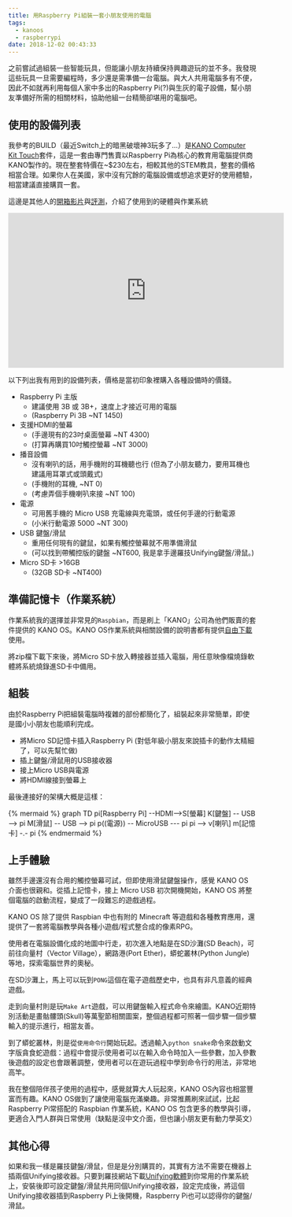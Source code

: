 ```yaml
---
title: 用Raspberry Pi組裝一套小朋友使用的電腦
tags:
  - kanoos
  - raspberrypi
date: 2018-12-02 00:43:33
---
```


之前嘗試過組裝一些智能玩具，但能讓小朋友持續保持興趣遊玩的並不多。我發現這些玩具一旦需要編程時，多少還是需準備一台電腦。與大人共用電腦多有不便，因此不如就再利用每個人家中多出的Raspberry Pi(?)與生灰的電子設備，幫小朋友準備好所需的相關材料，協助他組一台精簡卻堪用的電腦吧。

## 使用的設備列表

我參考的BUILD（最近Switch上的暗黑破壞神3玩多了...）是[KANO Computer Kit Touch](https://kano.me/store/us/products/computer-kit-touch)套件，這是一套由專門售賣以Raspberry Pi為核心的教育用電腦提供商KANO製作的。現在整套特價在~$230左右，相較其他的STEM教具，整套的價格相當合理。如果你人在美國，家中沒有冗餘的電腦設備或想追求更好的使用體驗，相當建議直接購買一套。

這邊是其他人的[開箱影片](https://www.youtube.com/watch?v=If-I1b-c-ZI)與[評測](https://www.laptopmag.com/reviews/laptops/kano-computer-kit)，介紹了使用到的硬體與作業系統
<iframe width="560" height="315" src="https://www.youtube.com/embed/If-I1b-c-ZI" frameborder="0" allow="accelerometer; autoplay; encrypted-media; gyroscope; picture-in-picture" allowfullscreen></iframe>

以下列出我有用到的設備列表，價格是當初印象裡購入各種設備時的價錢。

- Raspberry Pi 主版
  - 建議使用 3B 或 3B+，速度上才接近可用的電腦
  - (Raspberry Pi 3B ~NT 1450)
- 支援HDMI的螢幕
  - (手邊現有的23吋桌面螢幕 ~NT 4300)
  - (打算再購買10吋觸控螢幕 ~NT 3000)
- 播音設備
  - 沒有喇叭的話，用手機附的耳機聽也行 (但為了小朋友聽力，要用耳機也建議用耳罩式或頭戴式)
  - (手機附的耳機, ~NT 0)
  - (考慮弄個手機喇叭來接 ~NT 100)
- 電源
  - 可用舊手機的 Micro USB 充電線與充電頭，或任何手邊的行動電源
  - (小米行動電源 5000 ~NT 300)
- USB 鍵盤/滑鼠
  - 重用任何現有的鍵鼠，如果有觸控螢幕就不用準備滑鼠
  - (可以找到帶觸控版的鍵盤 ~NT600, 我是拿手邊羅技Unifying鍵盤/滑鼠。)
- Micro SD卡 >16GB
  - (32GB SD卡 ~NT400)


## 準備記憶卡（作業系統）

作業系統我的選擇並非常見的`Raspbian`，而是刷上「KANO」公司為他們販賣的套件提供的 KANO OS。KANO OS作業系統與相關設備的說明書都有提供[自由下載](http://developers.kano.me/downloads/)使用。

將zip檔下載下來後，將Micro SD卡放入轉接器並插入電腦，用任意映像檔燒錄軟體將系統燒錄進SD卡中備用。

## 組裝

由於Raspberry Pi把組裝電腦時複雜的部份都簡化了，組裝起來非常簡單，即使是國小小朋友也能順利完成。

- 將Micro SD記憶卡插入Raspberry Pi (對低年級小朋友來說插卡的動作太精細了，可以先幫忙做)
- 插上鍵盤/滑鼠用的USB接收器
- 接上Micro USB與電源
- 將HDMI線接到螢幕上

最後連接好的架構大概是這樣：

{% mermaid %}
graph TD
pi[Raspberry Pi] --HDMI-->S[螢幕]
K[鍵盤] -- USB --> pi
M[滑鼠] -- USB --> pi
p((電源)) -- MicroUSB --- pi
pi --> v[喇叭]
m[記憶卡] -.- pi
{% endmermaid %}

## 上手體驗

雖然手邊還沒有合用的觸控螢幕可試，但即使用滑鼠鍵盤操作，感覺 KANO OS 介面也很親和。從插上記憶卡，接上 Micro USB 初次開機開始，KANO OS 將整個電腦的啟動流程，變成了一段難忘的遊戲過程。

KANO OS 除了提供 Raspbian 中也有附的 Minecraft 等遊戲和各種教育應用，還提供了一套將電腦教學與各種小遊戲/程式整合成的像素RPG。

使用者在電腦設備化成的地圖中行走，初次進入地點是在SD沙灘(SD Beach)，可前往向量村（Vector Village），網路港(Port Ether)，蟒蛇叢林(Python Jungle)等地，探索電腦世界的奧秘。

在SD沙灘上，馬上可以玩到`PONG`這個在電子遊戲歷史中，也具有非凡意義的經典遊戲。

走到向量村則是玩`Make Art`遊戲，可以用鍵盤輸入程式命令來繪圖。KANO近期特別活動是畫骷髏頭(Skull)等萬聖節相關圖案，整個過程都可照著一個步驟一個步驟輸入的提示進行，相當友善。

到了蟒蛇叢林，則是從`使用命令行`開始玩起。透過輸入`python snake`命令來啟動文字版貪食蛇遊戲：過程中會提示使用者可以在輸入命令時加入一些參數，加入參數後遊戲的設定也會跟著調整，使用者可以在遊玩過程中學到命令行的用法，非常地高竿。

我在整個陪伴孩子使用的過程中，感覺就算大人玩起來，KANO OS內容也相當豐富而有趣。KANO OS做到了讓使用電腦充滿樂趣。非常推薦刷來試試，比起Raspberry Pi常搭配的 Raspbian 作業系統，KANO OS 包含更多的教學與引導，更適合入門人群與日常使用（缺點是沒中文介面，但也讓小朋友更有動力學英文）


## 其他心得

如果和我一樣是羅技鍵盤/滑鼠，但是是分別購買的，其實有方法不需要在機器上插兩個Unifying接收器。只要到羅技網站下載[Unifying軟體](https://support.logitech.com/zh_tw/software/unifying)到你常用的作業系統上，安裝後即可設定鍵盤/滑鼠共用同個Unifying接收器，設定完成後，將這個Unifying接收器插到Raspberry Pi上後開機，Raspberry Pi也可以認得你的鍵盤/滑鼠。
